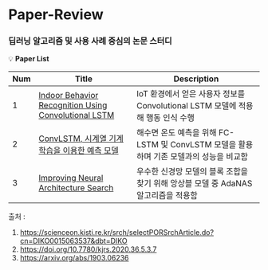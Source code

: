 # Paper-Review

### 딥러닝 알고리즘 및 사용 사례 중심의 논문 스터디

:bulb: **Paper List**

Num|Title|Description
---|---|---
1|[Indoor Behavior Recognition Using Convolutional LSTM](https://github.com/GodJiLee/Paper-Review/blob/90042b1c679ff535f6f90a3732da27a08933074e/%5BPaper%20Review%5D%20Indoor%20Behavior%20Recognition%20Using%20Convolutional%20LSTM.pdf)| IoT 환경에서 얻은 사용자 정보를 Convolutional LSTM 모델에 적용해 행동 인식 수행
2|[ConvLSTM, 시계열 기계학습을 이용한 예측 모델](https://github.com/GodJiLee/Paper-Review/blob/90042b1c679ff535f6f90a3732da27a08933074e/%5BPaper%20Review%5D%20ConvLSTM,%20%EC%8B%9C%EA%B3%84%EC%97%B4%20%EA%B8%B0%EA%B3%84%ED%95%99%EC%8A%B5%EC%9D%84%20%EC%9D%B4%EC%9A%A9%ED%95%9C%20%EC%98%88%EC%B8%A1%20%EB%AA%A8%EB%8D%B8.pdf)|해수면 온도 예측을 위해 FC-LSTM 및 ConvLSTM 모델을 활용하며 기존 모델과의 성능을 비교함
3|[Improving Neural Architecture Search](https://github.com/GodJiLee/Paper-Review/blob/90042b1c679ff535f6f90a3732da27a08933074e/%5BPaper%20Review%5D%20Improving%20Neural%20Architecture%20Search.pdf)|우수한 신경망 모델의 블록 조합을 찾기 위해 앙상블 모델 중 AdaNAS 알고리즘을 적용함


출처 :    
1. https://scienceon.kisti.re.kr/srch/selectPORSrchArticle.do?cn=DIKO0015063537&dbt=DIKO   
2. https://doi.org/10.7780/kjrs.2020.36.5.3.7   
3. https://arxiv.org/abs/1903.06236
